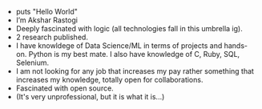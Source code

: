 -  puts "Hello World"
-  I’m Akshar Rastogi
- Deeply fascinated with logic (all technologies fall in this umbrella ig).
- 2 research published. 
- I have knowldege of Data Science/ML in terms of projects and hands-on. Python is my best mate. I also have knowledge of C, Ruby, SQL, Selenium.
- I am not looking for any job that increases my pay rather something that increases my knowledge, totally open for collaborations.
- Fascinated with open source.
- (It's very unprofessional, but it is what it is...)
<!---
akshar99/akshar99 is a ✨ special ✨ repository because its `README.md` (this file) appears on your GitHub profile.
You can click the Preview link to take a look at your changes.
--->
